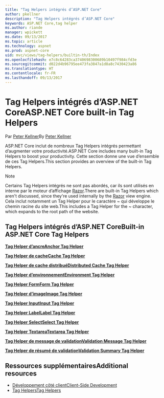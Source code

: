 ```yaml
---
title: "Tag Helpers intégrés d’ASP.NET Core"
author: pkellner
description: "Tag Helpers intégrés d’ASP.NET Core"
keywords: ASP.NET Core,tag helper
ms.author: riande
manager: wpickett
ms.date: 09/13/2017
ms.topic: article
ms.technology: aspnet
ms.prod: aspnet-core
uid: mvc/views/tag-helpers/builtin-th/Index
ms.openlocfilehash: e7c8c64283ca3740698300689b10497f984cfd3e
ms.sourcegitcommit: d022d4b96795ee473fa3847a1d8a8c7430423a86
ms.translationtype: HT
ms.contentlocale: fr-FR
ms.lasthandoff: 09/13/2017
---
```

# <a name="aspnet-core-built-in-tag-helpers"></a><span data-ttu-id="d870c-104">Tag Helpers intégrés d’ASP.NET Core</span><span class="sxs-lookup"><span data-stu-id="d870c-104">ASP.NET Core built-in Tag Helpers</span></span>

<span data-ttu-id="d870c-105">Par [Peter Kellner](http://peterkellner.net)</span><span class="sxs-lookup"><span data-stu-id="d870c-105">By [Peter Kellner](http://peterkellner.net)</span></span> 

<span data-ttu-id="d870c-106">ASP.NET Core inclut de nombreux Tag Helpers intégrés permettant d’augmenter votre productivité.</span><span class="sxs-lookup"><span data-stu-id="d870c-106">ASP.NET Core includes many built-in Tag Helpers to boost your productivity.</span></span> <span data-ttu-id="d870c-107">Cette section donne une vue d’ensemble de ces Tag Helpers.</span><span class="sxs-lookup"><span data-stu-id="d870c-107">This section provides an overview of the built-in Tag Helpers.</span></span>

> [!NOTE]
> <span data-ttu-id="d870c-108">Certains Tag Helpers intégrés ne sont pas abordés, car ils sont utilisés en interne par le moteur d’affichage [Razor](xref:mvc/views/razor).</span><span class="sxs-lookup"><span data-stu-id="d870c-108">There are built-in Tag Helpers which aren't discussed, since they're used internally by the [Razor](xref:mvc/views/razor) view engine.</span></span> <span data-ttu-id="d870c-109">Cela inclut notamment un Tag Helper pour le caractère ~ qui développe le chemin racine du site web.</span><span class="sxs-lookup"><span data-stu-id="d870c-109">This includes a Tag Helper for the ~ character, which expands to the root path of the website.</span></span>

## <a name="built-in-aspnet-core-tag-helpers"></a><span data-ttu-id="d870c-110">Tag Helpers intégrés d’ASP.NET Core</span><span class="sxs-lookup"><span data-stu-id="d870c-110">Built-in ASP.NET Core Tag Helpers</span></span>

<span data-ttu-id="d870c-111">**[Tag Helper d’ancre](xref:mvc/views/tag-helpers/builtin-th/AnchorTagHelper)**</span><span class="sxs-lookup"><span data-stu-id="d870c-111">**[Anchor Tag Helper](xref:mvc/views/tag-helpers/builtin-th/AnchorTagHelper)**</span></span>

<span data-ttu-id="d870c-112">**[Tag Helper de cache](xref:mvc/views/tag-helpers/builtin-th/CacheTagHelper)**</span><span class="sxs-lookup"><span data-stu-id="d870c-112">**[Cache Tag Helper](xref:mvc/views/tag-helpers/builtin-th/CacheTagHelper)**</span></span>

<span data-ttu-id="d870c-113">**[Tag Helper de cache distribué](xref:mvc/views/tag-helpers/builtin-th/DistributedCacheTagHelper)**</span><span class="sxs-lookup"><span data-stu-id="d870c-113">**[Distributed Cache Tag Helper](xref:mvc/views/tag-helpers/builtin-th/DistributedCacheTagHelper)**</span></span>

<span data-ttu-id="d870c-114">**[Tag Helper d’environnement](xref:mvc/views/tag-helpers/builtin-th/EnvironmentTagHelper)**</span><span class="sxs-lookup"><span data-stu-id="d870c-114">**[Environment Tag Helper](xref:mvc/views/tag-helpers/builtin-th/EnvironmentTagHelper)**</span></span>

[comment]: **[FormActionTagHelper](xref:mvc/views/tag-helpers/builtin-th/FormActionTagHelper)**

<span data-ttu-id="d870c-115">**[Tag Helper Form](xref:mvc/views/working-with-forms#the-form-tag-helper)**</span><span class="sxs-lookup"><span data-stu-id="d870c-115">**[Form Tag Helper](xref:mvc/views/working-with-forms#the-form-tag-helper)**</span></span>

<span data-ttu-id="d870c-116">**[Tag Helper d’image](xref:mvc/views/tag-helpers/builtin-th/ImageTagHelper)**</span><span class="sxs-lookup"><span data-stu-id="d870c-116">**[Image Tag Helper](xref:mvc/views/tag-helpers/builtin-th/ImageTagHelper)**</span></span>

<span data-ttu-id="d870c-117">**[Tag Helper Input](xref:mvc/views/working-with-forms#the-input-tag-helper)**</span><span class="sxs-lookup"><span data-stu-id="d870c-117">**[Input Tag Helper](xref:mvc/views/working-with-forms#the-input-tag-helper)**</span></span>

<span data-ttu-id="d870c-118">**[Tag Helper Label](xref:mvc/views/working-with-forms#the-label-tag-helper)**</span><span class="sxs-lookup"><span data-stu-id="d870c-118">**[Label Tag Helper](xref:mvc/views/working-with-forms#the-label-tag-helper)**</span></span>

[comment]: **[LinkTagHelper](xref:mvc/views/tag-helpers/builtin-th/LinkTagHelper)**

[comment]: **[OptionTagHelper](xref:mvc/views/tag-helpers/builtin-th/OptionTagHelper)**

[comment]: **[ScriptTagHelper](xref:mvc/views/tag-helpers/builtin-th/ScriptTagTagHelper)**

<span data-ttu-id="d870c-119">**[Tag Helper Select](xref:mvc/views/working-with-forms#the-select-tag-helper)**</span><span class="sxs-lookup"><span data-stu-id="d870c-119">**[Select Tag Helper](xref:mvc/views/working-with-forms#the-select-tag-helper)**</span></span>

<span data-ttu-id="d870c-120">**[Tag Helper Textarea](xref:mvc/views/working-with-forms#the-textarea-tag-helper)**</span><span class="sxs-lookup"><span data-stu-id="d870c-120">**[Textarea Tag Helper](xref:mvc/views/working-with-forms#the-textarea-tag-helper)**</span></span>

<span data-ttu-id="d870c-121">**[Tag Helper de message de validation](xref:mvc/views/working-with-forms#the-validation-message-tag-helper)**</span><span class="sxs-lookup"><span data-stu-id="d870c-121">**[Validation Message Tag Helper](xref:mvc/views/working-with-forms#the-validation-message-tag-helper)**</span></span>

<span data-ttu-id="d870c-122">**[Tag Helper de résumé de validation](xref:mvc/views/working-with-forms#the-validation-summary-tag-helper)**</span><span class="sxs-lookup"><span data-stu-id="d870c-122">**[Validation Summary Tag Helper](xref:mvc/views/working-with-forms#the-validation-summary-tag-helper)**</span></span>

## <a name="additional-resources"></a><span data-ttu-id="d870c-123">Ressources supplémentaires</span><span class="sxs-lookup"><span data-stu-id="d870c-123">Additional resources</span></span>

* [<span data-ttu-id="d870c-124">Développement côté client</span><span class="sxs-lookup"><span data-stu-id="d870c-124">Client-Side Development</span></span>](xref:client-side/index)
* [<span data-ttu-id="d870c-125">Tag Helpers</span><span class="sxs-lookup"><span data-stu-id="d870c-125">Tag Helpers</span></span>](xref:mvc/views/tag-helpers/intro)
